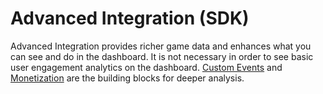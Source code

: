 Advanced Integration (SDK)
====================
Advanced Integration provides richer game data and enhances what you can see and do in the dashboard. It is not necessary in order to see basic user engagement analytics on the dashboard. [Custom Events](http://docs.unity3d.com/Manual/UnityAnalyticsCustomEventsSDK.html) and [Monetization](http://docs.unity3d.com/Manual/UnityAnalyticsMonetizationSDK.html) are the building blocks for deeper analysis.